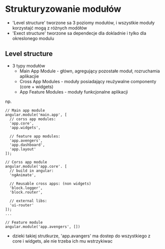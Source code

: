 Strukturyzowanie modułów
========================

- 'Level structure' tworzone sa 3 poziomy modułów, i wszystkie moduły korzystajć mogą z różnych modółów
- 'Exect structure' tworzone sa dependecje dla dokladnie i tylko dla okreslonego modulu

Level structure
---------------

- 3 typy modułów
  - Main App Module - główn, agregujący pozostałe moduł, rozruchamia aplikacjie
  - Cross App Modules - moduły posiadający reużywalne componenty (core + widgets)
  - App Feature Modules - moduły funkcjonalne aplikacji

np.

    // Main app module
    angular.module('main.app', [
      // corss app modules:
      'app.core',
      'app.widgets',

      // feature app modules:
      'app.avengers',
      'app.dashboard',
      'app.layout'
    ]);

    // Corss app module
    angular.module('app.core'. [
      // build in angular:
      'ngAnimate',

      // Reusable cross apps: (non widgets)
      'block.logger',
      'block.router',

      // external libs:
      'ui-router'
    ]);
    ...

    // Feature module
    angular.module('app.avengers', [])


- dzieki takiej strutkurze, 'app.avangers' ma dostep do wszystkiego z core i widgets, ale nie trzeba ich mu wstrzykiwac
